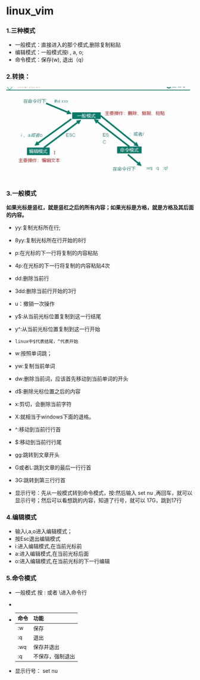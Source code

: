 # linux_vim

### 1.三种模式

* 一般模式：直接进入的那个模式,删除复制粘贴
* 编辑模式：一般模式按i , a, o;
* 命令模式：保存(w), 退出（q）

### 2.转换：

![vim1](images/vim1.png)

### 3.一般模式

**如果光标是竖杠，就是竖杠之后的所有内容；如果光标是方格，就是方格及其后面的内容。**

* yy:复制光标所在行;

* 8yy:复制光标所在行开始的8行

* p:在光标的下一行将复制的内容粘贴

* 4p:在光标的下一行将复制的内容粘贴4次

* dd:删除当前行

* 3dd:删除当前行开始的3行

* u：撤销一次操作

* y$:从当前光标位置复制到这一行结尾

* y^:从当前光标位置复制到这一行开始

* ```
  linux中$代表结尾，^代表开始
  ```

* w:按照单词跳；

* yw:复制当前单词

* dw:删除当前词，应该首先移动到当前单词的开头

* d$:删除光标位置之后的内容

* x:剪切，会删除当前字符

* X:就相当于windows下面的退格。

* ^:移动到当前行行首

* $:移动到当前行行尾

* gg:跳转到文章开头

* G或者L:跳到文章的最后一行行首

* 3G:跳转到第三行行首

* 显示行号：先从一般模式转到命令模式，按:然后输入 set nu ,再回车，就可以显示行号；然后可以看想跳的内容，知道了行号，就可以 17G，跳到17行

### 4.编辑模式

* 输入i,a,o进入编辑模式；
* 按Esc退出编辑模式
* i:进入编辑模式,在当前光标前
* a:进入编辑模式,在当前光标后面
* o:进入编辑模式,在当前光标的下一行编辑

### 5.命令模式

* 一般模式 按 : 或者 \进入命令行

* 

* | 命令 | 功能             |
  | ---- | ---------------- |
  | :w   | 保存             |
  | :q   | 退出             |
  | :wq  | 保存并退出       |
  | :q   | 不保存，强制退出 |

* 显示行号： set nu 